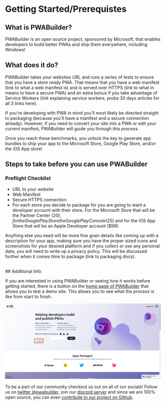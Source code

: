 # Getting Started/Prerequistes
## What is PWABuilder?
    
PWABuilder is an open source project, sponsored by Microsoft, that enables developers to build better PWAs and ship them everywhere, including Windows!

## What does it do?

PWABuilder takes your websites URL and runs a series of tests to ensure that you have a _store ready_ PWA. That means that you have a web manifest (link to what a web manifest is) and is served over HTTPS (link to what in means to have a secure PWA) and an extra bonus if you take advantage of Service Workers (link explaining service workers, probs 30 days articles for all 3 links here). 
    
If you're developing with PWA in mind you'll most likely be directed straight to packaging (because you'll have a manifest and a secure connection already). However, if you need to convert your site into a PWA or edit your current manifest, PWABuilder will guide you through this process. 
    
Once you reach these benchmarks, you unlock the key to generate app bundles to ship your app to the Microsoft Store, Google Play Store, and/or the iOS App store!

## Steps to take before you can use PWABuilder

### Preflight Checklist
* URL to your website
* Web Manifest
* Secure HTTPS connection
* For each store you decide to package for you are going to want a developer account with their store. For the Microsoft Store that will be the Partner Center ($20), for the Google Play Store the Google Play Console ($25) and for the iOS App Store that will be an Apple Developer account ($99).

Anything else you need will be more fine grain details like coming up with a description for your app, making sure you have the proper sized icons and screenshots for your desired platform and if you collect or use any personal data, you will need to write up a privacy policy. This will be discussed further when it comes time to package (link to packaging docs).

<br />
## Additional Info

If you are interested in using PWABuilder or seeing how it works before getting started, there is a button on the [home page of PWABuilder](https://pwabuilder.com) that allows you to test a demo site. This allows you to see what the process is like from start to finish. 

![Image showing demo url location on PWABuilder landing page](../assets/builder/demo_url.png)

To be a part of our community checkout us out on all of our socials! Follow us on [twitter @pwabuilder](https://twitter.com/pwabuilder), join our [discord server](https://aka.ms/pwabuilderdiscord) and since we are 100% open source, you can even [contribute to our project on Github](https://github.com/pwa-builder/PWABuilder/wiki/How-to-contribute-to-PWABuilder). 